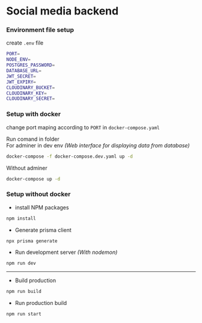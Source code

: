 # Social media backend

### Environment file setup

create `.env` file

```sh
PORT=
NODE_ENV=
POSTGRES_PASSWORD=
DATABASE_URL=
JWT_SECRET=
JWT_EXPIRY=
CLOUDINARY_BUCKET=
CLOUDINARY_KEY=
CLOUDINARY_SECRET=
```

### Setup with docker

change port maping according to `PORT` in `docker-compose.yaml`

Run comand in folder  
For adminer in dev env _(Web interface for displaying data from database)_

```sh
docker-compose -f docker-compose.dev.yaml up -d
```

Without adminer

```sh
docker-compose up -d
```

### Setup without docker

- install NPM packages

```sh
npm install
```

- Generate prisma client

```sh
npx prisma generate
```

- Run development server _(With nodemon)_

```sh
npm run dev
```

---

- Build production

```sh
npm run build
```

- Run production build

```sh
npm run start
```
